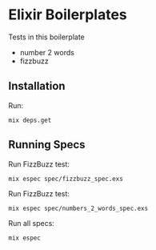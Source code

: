 # Elixir Boilerplates

Tests in this boilerplate
* number 2 words
* fizzbuzz

## Installation

Run:

`mix deps.get`

## Running Specs

Run FizzBuzz test:

`mix espec spec/fizzbuzz_spec.exs`

Run FizzBuzz test:

`mix espec spec/numbers_2_words_spec.exs`

Run all specs:

`mix espec`
